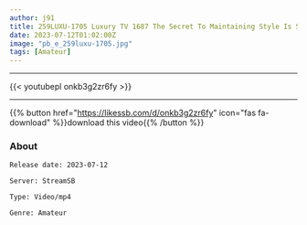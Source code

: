 ```yaml
---
author: j91
title: 259LUXU-1705 Luxury TV 1687 The Secret To Maintaining Style Is Sauna And Sex… A Beautiful Woman With A Tight Waist, A Plump Bust And A Golden Balance Of Hips Makes Her First Appearance! Obscene Sex That Drowns In Pleasure While Distorting A Beautiful Face!
date: 2023-07-12T01:02:00Z
image: "pb_e_259luxu-1705.jpg"
tags: [Amateur]
---
```

___

{{< youtubepl onkb3g2zr6fy >}}
___

{{% button href="https://likessb.com/d/onkb3g2zr6fy" icon="fas fa-download" %}}download this video{{% /button %}}
### About

`Release date: 2023-07-12`

`Server: StreamSB`

`Type: Video/mp4`

`Genre:	Amateur`